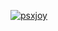 [![psxjoy](https://github-readme-stats.vercel.app/api?username=psxjoy)](https://github.com/anuraghazra/github-readme-stats)

